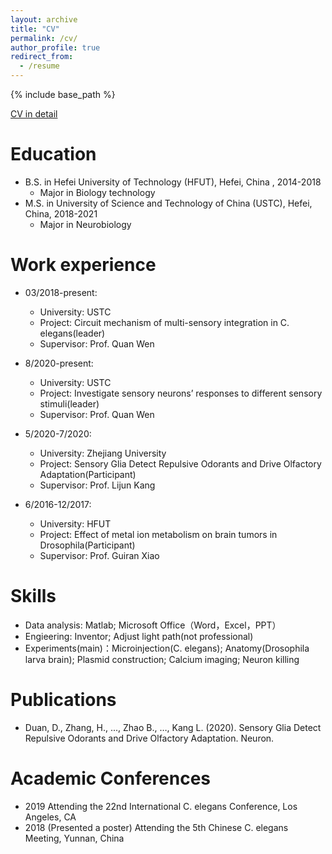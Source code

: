 ```yaml
---
layout: archive
title: "CV"
permalink: /cv/
author_profile: true
redirect_from:
  - /resume
---
```


{% include base_path %}   

[CV in detail](https://www.jianguoyun.com/p/DS7nAqIQveq7CBjHndID)

Education
======
* B.S. in Hefei University of Technology (HFUT), Hefei, China , 2014-2018    
  * Major in Biology technology
* M.S. in University of Science and Technology of China (USTC), Hefei, China, 2018-2021    
  * Major in Neurobiology   
  
Work experience
======
* 03/2018-present: 
  * University: USTC
  * Project: Circuit mechanism of multi-sensory integration in C. elegans(leader)
  * Supervisor: Prof. Quan Wen

* 8/2020-present:   
  * University: USTC
  * Project: Investigate sensory neurons’ responses to different sensory stimuli(leader)
  * Supervisor: Prof. Quan Wen
 
* 5/2020-7/2020:   
  * University: Zhejiang University
  * Project: Sensory Glia Detect Repulsive Odorants and Drive Olfactory Adaptation(Participant)
  * Supervisor: Prof. Lijun Kang          
  
* 6/2016-12/2017:   
  * University: HFUT
  * Project: Effect of metal ion metabolism on brain tumors in Drosophila(Participant)
  * Supervisor: Prof. Guiran Xiao  
  
Skills
======
* Data analysis: Matlab; Microsoft Office（Word，Excel，PPT）
* Engieering: Inventor; Adjust light path(not professional)
* Experiments(main)：Microinjection(C. elegans); Anatomy(Drosophila larva brain); Plasmid construction; Calcium imaging; Neuron killing


Publications
======
  *	Duan, D., Zhang, H., ..., Zhao B., …, Kang L. (2020). Sensory Glia Detect Repulsive Odorants and Drive Olfactory Adaptation. Neuron.
  
Academic Conferences 
======
 * 2019 Attending the 22nd International C. elegans Conference, Los Angeles, CA
 * 2018 (Presented a poster) Attending the 5th Chinese C. elegans Meeting, Yunnan, China
